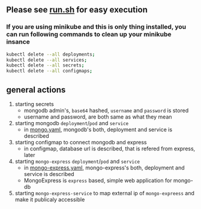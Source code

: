 ## Please see [run.sh](https://github.com/levankhelo/Kubernetes-Guide/blob/main/mongo/run.sh) for easy execution

### If you are using minikube and this is only thing installed, you can run following commands to clean up your minikube insance
```bash
kubectl delete --all deployments;
kubectl delete --all services;
kubectl delete --all secrets;
kubectl delete --all configmaps;
```
## general actions
 1. starting secrets
    - mongodb admin's, `base64` hashed, `username` and `password` is stored
    - username and password, are both same as what they mean
 2. starting mongodb `deployment`/`pod` and `service`
    - in [mongo.yaml](https://github.com/levankhelo/Kubernetes-Guide/blob/main/mongo/mongo.yaml), mongodb's both, deployment and service is described
 3. starting configmap to connect mongodb and express
    - in configmap, database url is described, that is refered from express, later
 4. starting `mongo-express` `deployment`/`pod` and `service`
    - in [mongo-express.yaml](https://github.com/levankhelo/Kubernetes-Guide/blob/main/mongo/mongo-express.yaml), mongo-express's both, deployment and service is described  
    - MongoExpress is `express` based, simple web application for mongo-db
 5. starting `mongo-express-service` to map external ip of `mongo-expreess` and make it publicaly accessible